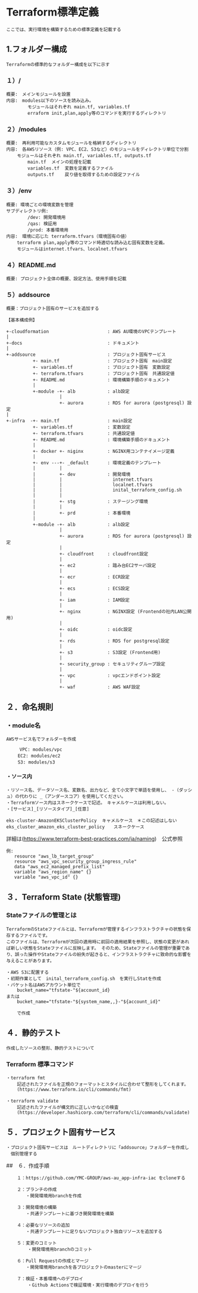 
# Terraform標準定義
    ここでは、実行環境を構築するための標準定義を記載する

## 1.フォルダー構成
    Terraformの標準的なフォルダー構成を以下に示す


### １）/
    概要:　メインモジュールを設置
    内容:　modules以下のソースを読み込み。
            モジュールはそれぞれ main.tf, variables.tf
            erraform init,plan,apply等のコマンドを実行するディレクトリ

### ２）/modules
    概要:　再利用可能なカスタムモジュールを格納するディレクトリ
    内容:　各AWSリソース（例: VPC、EC2、S3など）のモジュールをディレクトリ単位で分割
        モジュールはそれぞれ main.tf, variables.tf, outputs.tf
            main.tf  メインの処理を記載 
            variables.tf  変数を定義するファイル
            outputs.tf    戻り値を取得するための設定ファイル

### ３）/env
    概要: 環境ごとの環境変数を管理
    サブディレクトリ例:
            /dev: 開発環境用
            /qas: 検証用
            /prod: 本番環境用
    内容:　環境に応じた terraform.tfvars（環境固有の値）
        terraform plan,apply等のコマンド時適切な読み込む固有変数を定義。
        モジュールはinternet.tfvars、localnet.tfvars



### ４）README.md
    概要: プロジェクト全体の概要、設定方法、使用手順を記載

### ５）addsource
    概要：プロジェクト固有のサービスを追加する


``` 
【基本構成例】

+-cloudformation                      : AWS AU環境のVPCテンプレート  
|  
+-docs                                : ドキュメント  
|  
+-addsource                           : プロジェクト固有サービス
          +- main.tf                  : プロジェクト固有　main設定  
          +- variables.tf             : プロジェクト固有　変数設定  
          +- terraform.tfvars         : プロジェクト固有　共通設定値  
          +- README.md                : 環境構築手順のドキュメント
          |  
          +-module -+- alb            : alb設定  
                    |  
                    +- aurora         : RDS for aurora (postgresql) 設定  
|  
+-infra  -+- main.tf                  : main設定  
          +- variables.tf             : 変数設定  
          +- terraform.tfvars         : 共通設定値  
          +- README.md                : 環境構築手順のドキュメント
          |  
          +- docker +- niginx         : NGINX用コンテナイメージ定義  
          |  
          +- env ---+- _default       : 環境定義のテンプレート
          |         |  
          |         +- dev            : 開発環境  
          |         |                   internet.tfvars
          |         |                   localnet.tfvars
          |         |                   inital_terraform_config.sh
          |         |  
          |         +- stg            : ステージング環境
          |         |  
          |         +- prd            : 本番環境   
          |  
          +-module -+- alb            : alb設定  
                    |  
                    +- aurora         : RDS for aurora (postgresql) 設定  
                    |  
                    +- cloudfront     : cloudfront設定  
                    |  
                    +- ec2            : 踏み台EC2サーバ設定  
                    |  
                    +- ecr            : ECR設定  
                    |  
                    +- ecs            : ECS設定  
                    |  
                    +- iam            : IAM設定 
                    |  
                    +- nginx          : NGINX設定 (Frontendの社内LAN公開用)  
                    |  
                    +- oidc           : oidc設定  
                    |  
                    +- rds            : RDS for postgresql設定  
                    |  
                    +- s3             : S3設定 (Frontend用)  
                    |  
                    +- security_group : セキュリティグループ設定  
                    |  
                    +- vpc            : vpcエンドポイント設定  
                    |  
                    +- waf            : AWS WAF設定  
```

## ２．命名規則

### ・module名
    AWSサービス名でフォルダーを作成

```
     VPC: modules/vpc
　　 EC2: modules/ec2
　　 S3: modules/s3
```

#### ・ソース内
    ・リソース名、データソース名、変数名、出力など、全て小文字で単語を使用し、 -（ダッシュ）の代わりに _（アンダースコア）を使用してください。
    ・Terraformソース内はスネークケースで記述。　キャメルケースは利用しない。
    ・[サービス]_[リソースタイプ]_[任意]

```
eks-cluster-AmazonEKSClusterPolicy  キャメルケース　＊この記述はしない
eks_cluster_amazon_eks_cluster_policy　　スネークケース　
```

詳細は(https://www.terraform-best-practices.com/ja/naming)　公式参照

```
例:　
   resource "aws_lb_target_group"
   resource "aws_vpc_security_group_ingress_rule"
   data "aws_ec2_managed_prefix_list"
   variable "aws_region_name" {}
   variable "aws_vpc_id" {}
```

## ３．Terraform State (状態管理)
### Stateファイルの管理とは
    TerraformのStateファイルとは、Terraformが管理するインフラストラクチャの状態を保存するファイルです。
    このファイルは、Terraformが次回の適用時に前回の適用結果を参照し、状態の変更があれば新しい状態をStateファイルに反映します。 そのため、Stateファイルの管理が重要であり、誤った操作やStateファイルの紛失が起きると、インフラストラクチャに致命的な影響を与えることがあります。

    ・AWS S3に配置する
    ・初期作業として　inital_terraform_config.sh　を実行しStatを作成
    ・バケット名はAWSアカウント単位で
        bucket_name="tfstate-"${account_id}
    または
        bucket_name="tfstate-"${system_name,,}-"${account_id}"

        で作成


## ４．静的テスト
    作成したソースの整形、静的テストについて

### Terraform 標準コマンド
    ・terraform fmt
        記述されたファイルを正規のフォーマットとスタイルに合わせて整形をしてくれます。
        (https://www.terraform.io/cli/commands/fmt)

    ・terraform validate
        記述されたファイルが構文的に正しいかなどの検査
        (https://developer.hashicorp.com/terraform/cli/commands/validate)


## ５．プロジェクト固有サービス
    ・プロジェクト固有サービスは　ルートディレクトリに「addsource」フォルダーを作成し
    　個別管理する

##　６．作成手順
```
    １：https://github.com/YMC-GROUP/aws-au_app-infra-iac をcloneする
        
    ２：ブランチの作成
    　　・開発環境用branchを作成

    ３：開発環境の構築
    　　・共通テンプレートに基づき開発環境を構築

    ４：必要なリソースの追加
    　　・共通テンプレートに足りないプロジェクト独自リソースを追加する

    ５：変更のコミット
        ・開発環境用branchのコミット

    ６：Pull Requestの作成とマージ
    　　・開発環境用branchを各プロジェクトのmasterにマージ
    
    ７：検証・本番環境へのデプロイ
        ・Github Actionsで検証環境・実行環境のデプロイを行う

    
```
